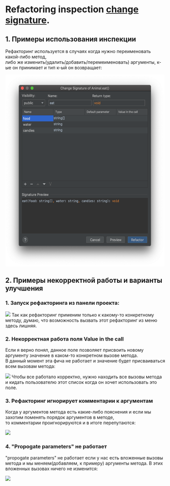 # Refactoring inspection [сhange signature](https://www.jetbrains.com/help/webstorm/specific-javascript-refactorings.html#javascript_change_signature).

## 1. Примеры использования инспекции
Рефакторинг  используется в случаях когда нужно переименовать какой-либо метод,  
либо же изменить(удалить/добавить/перемеименовать) аргументы, к-ые он принимает и тип к-ый он возвращает: 

<img alt="Pic" src="https://github.com/LeoSvalov/Refactoring_Inspections/blob/master/gifs/Снимок%20экрана%202020-04-02%20в%201.42.27.png" width="500" height="600">

## 2. Примеры некорректной работы и варианты улучшения  
### 1. Запуск рефакторинга из панели проекта:
<img src="https://github.com/LeoSvalov/Refactoring_Inspections/blob/master/gifs/Inspection1.gif"/>   
Так как рефакторинг применим только к какому-то конкретному методу, думаю, что возможность вызвать этот рефакторинг из меню здесь лишняя.  
  
### 2. Некорректная работа поля Value in the call 
Если я верно понял,  данное поле позволяет присвоить новому аргументу значение в каком-то конкретном вызове метода.    
В данный момент эта фича не работает и значение будет присваиваться всем вызовам метода:  

<img src="https://github.com/LeoSvalov/Refactoring_Inspections/blob/master/gifs/Inspection3.gif"/>  
Чтобы все работало корректно, нужно находить все вызовы метода и кидать пользователю этот список когда он хочет использовать это поле.

### 3. Рефакторинг игнорирует комментарии к аргументам  
Когда у аргументов метода есть какие-либо пояснения и если мы захотим поменять порядок аргументов в методе,  
то комментарии проигнорируются и в итоге перепутаются:  

<img src="https://github.com/LeoSvalov/Refactoring_Inspections/blob/master/gifs/Inspection2.gif"/>  

### 4. "Propogate parameters" не работает  
"propogate parameters" не работает если у нас есть вложенные вызовы метода и мы меняем(добавляем, к примеру) аргументы метода.
В этих вложенных вызовах ничего не изменится:  

<img src="https://github.com/LeoSvalov/Refactoring_Inspections/blob/master/gifs/Inspection4.gif"/>
